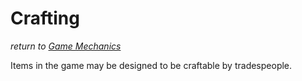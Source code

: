 # Crafting
*return to [Game Mechanics](README.md)*

Items in the game may be designed to be craftable by tradespeople.